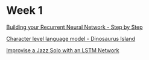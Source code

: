 # Week 1

[Building your Recurrent Neural Network - Step by Step](https://github.com/caiosainvallio/deeplearning_specialization/blob/master/Sequence%20Models/week%201/Building_a_Recurrent_Neural_Network_Step_by_Step_v3b.ipynb)

[Character level language model - Dinosaurus Island](https://github.com/caiosainvallio/deeplearning_specialization/blob/master/Sequence%20Models/week%201/Dinosaurus_Island_Character_level_language_model_final_v3b.ipynb)

[Improvise a Jazz Solo with an LSTM Network](https://github.com/caiosainvallio/deeplearning_specialization/blob/master/Sequence%20Models/week%201/Improvise_a_Jazz_Solo_with_an_LSTM_Network_v3a.ipynb)

